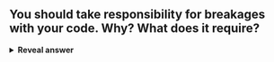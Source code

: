 ## You should take responsibility for breakages with your code. Why? What does it require?
<details>
<summary><b>Reveal answer</b></summary>
You should fix what you break, even if all of&nbsp;<i>your</i>&nbsp;tests pass!<br>- Cannot afford to have a broken build&nbsp;<br>- Requires every developer to be able to work on any part of code
</details>
